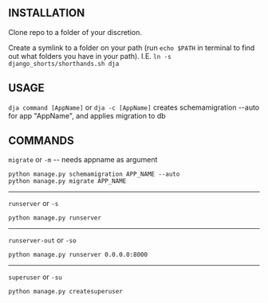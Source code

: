 INSTALLATION
------------

Clone repo to a folder of your discretion.

Create a symlink to a folder on your path (run `echo $PATH` in terminal to find out what folders you have in your path). I.E. `ln -s django_shorts/shorthands.sh dja`


USAGE
-----
`dja command [AppName]` or `dja -c [AppName]` creates schemamigration --auto for app "AppName", and applies migration to db


COMMANDS
--------
`migrate` or `-m` -- needs appname as argument

    python manage.py schemamigration APP_NAME --auto
    python manage.py migrate APP_NAME

***

`runserver` or `-s`

    python manage.py runserver

***

`runserver-out` or `-so`

    python manage.py runserver 0.0.0.0:8000

***

`superuser` or `-su`

    python manage.py createsuperuser